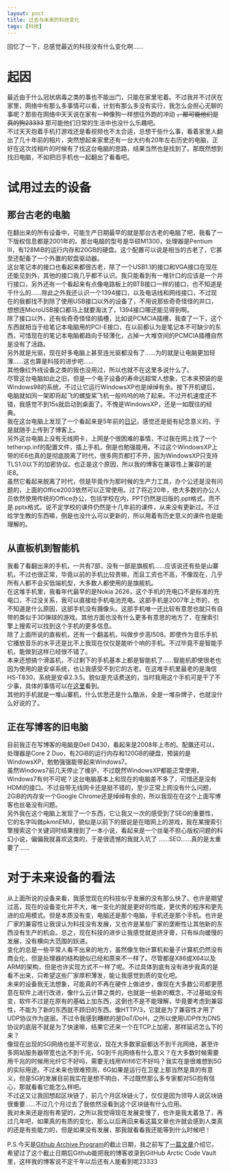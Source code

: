 ```yaml
---
layout: post
title: 过去与未来的科技变化
tags: [科技]
---
```


  回忆了一下，总感觉最近的科技没有什么变化啊……<!--more-->   
  
# 起因
  最近由于什么冠状病毒之类的事也不能出门，只能在家里宅着。不过我并不讨厌在家里，网络中有那么多事情可以看，计划有那么多没有实行，我怎么会担心无聊的事呢？那些在网络中天天说在家有一种像狗一样想往外跑的冲动 ~~，那可能他们是真的狗23333~~ 那可能他们日常的生活中也没什么乐趣吧。    
  不过天天抱着手机打游戏还是看视频也不太合适，总想干些什么事，看着家里人翻出了几十年前的相片，突然想起来家里还有一台大约有20年左右历史的电脑，正好在这次找相片的时候有了找这台电脑的思路，结果当然也是找到了。那既然想到找旧电脑，不如把旧手机也一起翻出了看看吧。   
  
# 试用过去的设备
## 那台古老的电脑
  在翻出来的所有设备中，可能生产日期最早的就是那台古老的电脑了吧，我看了一下版权信息都是2001年的。那台电脑的型号是华硕M1300，处理器是Pentium III，有128MiB的运行内存和20GB的硬盘。这个配置可以说是相当的古老了，它甚至还配备了一个外置的软盘驱动器。   
  这台笔记本的接口也看起来都很古老，除了一个USB1.1的接口和VGA接口在现在还能见到外，其他的接口我几乎都不认识。我只能看到有一堆针口的应该是一个并行接口，另外还有一个看起来有点像电路板上的BTB接口一样的接口，也不知道是干什么的……除此之外我还认识一个1394接口，以及电话线和网线接口，不过现在的我都找不到除了使用USB接口以外的设备了，不用说那些奇奇怪怪的并口，想想连MicroUSB接口都马上就要淘汰了，1394接口哪还能见得到啊。   
  除了接口以外，还有些奇奇怪怪的插槽，比如说PCMCIA插槽，我查了一下，这个东西就相当于给笔记本电脑用的PCI-E接口，在以前都认为是笔记本不可缺少的东西，可惜现在的笔记本电脑都趋向于轻薄化，占掉一大堆空间的PCMCIA插槽自然是没有了活路。   
  另外就是光驱，现在好多电脑上甚至连光驱都没有了……为的就是让电脑更加轻薄……这也算是科技的进步吧……   
  其他像红外线设备之类的我也没用过，所以也就不在这里多说什么了。   
  尽管这台电脑如此之旧，但是一个电子设备的寿命远超常人想象，它本来预装的是Windows98的系统，不过让它运行WindowsXP也是绰绰有余。按下开机键后，电脑就如同一架即将起飞的螺旋桨飞机一般呜呜的响了起来。不过开机速度还不错，我感觉不到15s就启动到桌面了。不愧是WindowsXP，还是一如既往的经典。   
  我在这台电脑上发现了一个看起来是5年前的[日记](/2015/02/23/diary.html)，感觉还是挺有纪念意义的，于是就随手上传到了博客上。   
  另外这台电脑上没有无线网卡，上网是个很困难的事情，不过我在网上找了一个tetherxp.inf的配置文件，插上手机，倒是也勉强能用。不过这个WindowsXP上带的IE6也真的是彻底脱离了时代，很多网页都打不开，因为WindowsXP只支持TLS1.0以下的加密协议。也正是这个原因，所以我的博客在兼容性上兼容的是IE8。    
  虽然它看起来脱离了时代，但是毕竟作为那时候的生产力工具，办个公还是没有问题的，上面的Office2003依然可以正常使用。过了将近20年，绝大多数的办公人员依然使用传统的Office办公，包括学校在内，PPT仍然是旧版的.ppt格式，而不是.pptx格式。说不定学校的课件仍然是十几年前的课件，从来没有更新过。不过给学生教的东西嘛，倒是也没什么可以更新的，所以用着有历史意义的课件也是能理解的。   
## 从直板机到智能机
  我看了看翻出来的手机，一共有7部，没有一部是旗舰机……应该说还有些是山寨机，不过也很正常，毕竟以前的手机比较贵嘛，而且工资也不高，不像现在，几乎所有人都不会买低端机型，大多数人都使用的是旗舰机。   
  在这堆手机里，我看年代最早的是Nokia 2626，这个手机的充电口不是标准的充电口，不过没关系，我可以直接给手机电池充电。这部手机是2007年上市的，也不知道是什么原因，这部手机没有摄像头。这部手机唯一还比较有意思也就只有自带的类似于3D弹球的游戏。其他方面也没有什么更多有意思的地方了，在搜索引擎上搜索可以找到这个手机的更多信息。   
  除了上面所说的直板机，还有一个翻盖机，叫做步步高I508。即使作为音乐手机它播放音乐的水平还是比不上我现在仅仅是能听个响的手机。不过毕竟不是智能手机，能做到这样已经很不错了。   
  本来还想搞个滑盖机，不过剩下的手机基本上都是智能机了……智能机即使很老也因为使用的是安卓系统，也让我感受不到它的古老。在这堆手机里最老的是海信HS-T830，系统是安卓2.3.5。貌似是充话费送的，当时我用这个手机可是干了不少事，具体的事情可以在[这里](/2019/02/01/history.html#linux-shell%E6%97%B6%E6%9C%9F)看到。   
  其他的手机就是一堆山寨机，什么优思还是什么酷派，全是一堆杂牌子，也就没什么好说的了。   
## 正在写博客的旧电脑
  目前我正在写博客的电脑是Dell D430，看起来是2008年上市的。配置还可以，处理器是Core 2 Duo，有2GiB的运行内存和120GB的硬盘，预装的是WindowsXP，勉勉强强能带起来Windows7。   
  虽然Windows7前几天停止了维护，不过既然WindowsXP都能正常使用，Windows7有何不可呢？这台电脑基本上和现在的电脑差不多了，可惜还是没有HDMI的接口。不过自带无线网卡还是挺不错的，至少正常上网没有什么问题，2GiB的内存安一个Google Chrome还是绰绰有余的，所以我现在在这个上面写博客也丝毫没有问题。   
  另外我在这个电脑上发现了一个东西，它让我又一次的感受到了SEO的重要性，它的名字叫做pkmnEMU，貌似是以前下的据说是在暗网上的游戏，我在某搜索引擎搜索这个关键词时结果搜到了一本小说，看起来是一个丝毫不担心版权问题的科幻小说，偏偏我就喜欢这类的，于是很遗憾的我就入坑了 ……SEO……真的是太重要了……

# 对于未来设备的看法
  从上面所说的设备来看，我感觉现在的科技似乎发展的没有那么快了。也许是期望过高，现在的设备变化并不大，唯一变化的就是更好的性能，更优秀的程序和更先进的应用模式。但是本质没有变，电脑还是那个电脑，手机还是那个手机。也许是厂家的兼容性让我误认为科技没有发展，又也许是某些厂家的垄断性让其他新的东西没有生产的机会。总之，现在科技的进步让我感觉就是挤牙膏，只有纵向缓慢的发展，没有横向大范围的跃进。   
  变化的总是一些平常人看不出来的地方，虽然像生物计算机和量子计算机仍然没有商业化，但是处理器的结构貌似已经和原来不一样了。尽管都是X86或X64以及ARM的架构，但是也许实现方式不一样了呢。不过具体到底有没有进步我真的是看不出来，只希望这些厂家厚积薄发，能让我感觉到质的变化吧。   
  未来的设备我无法想象，可能真的不再在硬件上做进步，像现在大多数公司都更愿意在软件上进行改进，像什么云计算之类的，也就是一些新的概念，不过基础没有变，软件不过是在原有的基础上加东西，这倒也不是不能理解，毕竟要考虑到兼容性，不能为了新的东西就不顾旧的东西。像HTTP/3，它就是为了兼容性才用了UDP协议作为底层。不过令我感到糟糕的是DoT/DoH，之所以使用UDP作为DNS协议的底层不就是为了快速嘛，结果它还来一个在TCP上加密，那样延迟怎么下的来？   
  像现在出现的5G网络也是不可思议，现在大多数家庭都达不到千兆网络，甚至许多网站服务器带宽也达不到千兆，5G到千兆网络有什么意义？在大多数时候需要用千兆的时候用光纤它不好吗，需要无线用Wifi6它不好吗？我实在是很难想到5G的实际用途。不过未来也很难预测，6G如果是运行在卫星上那当然是真的有意义，但是5G的发展目前我实在是想不明白，不过既然那么多专家都对5G抱有信心，那就看看它能怎么样吧。   
  不过这又让我回想起区块链了，前几个月区块链火了，仅仅是因为领导人说区块链很重要……不过几个月过去了我依然没看到这个区块链有什么应用。   
  我对未来还是抱有希望的，之所以我觉得现在发展变慢了，也许是我太着急了，再过几年吧，如果真的有质的变化，那么以后再回来看这篇文章也许就会感到人类真的还是有些能力的，但是如果没有发展，那我就看看我还能等到什么时候吧！   
  
  P.S.今天是[Github Archive Program](https://archiveprogram.github.com/)的截止日期，我之前写了[一篇文章](/2019/11/18/archive.html)介绍它。希望过了这个截止日期后Github能把我的博客收录到GitHub Arctic Code Vault里，这样我的博客说不定千年以后还有人能看到呢23333

